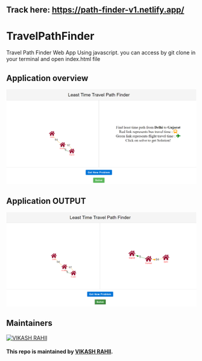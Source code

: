 ## Track here: https://path-finder-v1.netlify.app/
# TravelPathFinder

Travel Path Finder Web App Using javascript. you can access by git clone in your terminal and open index.html file

## Application overview

![overview](img/img1.PNG)

## Application OUTPUT

![overview](img/img2.PNG)

## Maintainers

<a href="https://github.com/Vikash-rahii-au7"><img src="https://drive.google.com/file/d/13_tivVqy9CmIUMBn49bxzZQmsR3zvEFP/view?usp=sharing" alt="VIKASH RAHII" width=75/></a>

#### This repo is maintained by [VIKASH RAHII](https://github.com/Vikash-rahii-au7).
